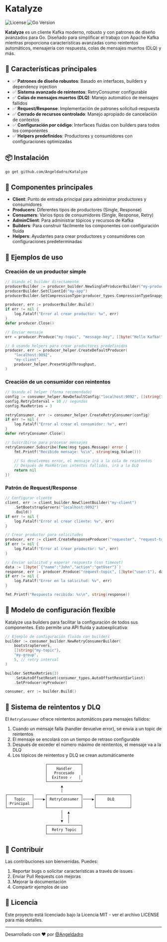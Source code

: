 
# Katalyze

![License](https://img.shields.io/badge/license-MIT-blue.svg)
![Go Version](https://img.shields.io/badge/go-%3E%3D%201.18-blue.svg)

**Katalyze** es un cliente Kafka moderno, robusto y con patrones de diseño avanzados para Go. Diseñado para simplificar el trabajo con Apache Kafka mientras proporciona características avanzadas como reintentos automáticos, mensajería con respuesta, colas de mensajes muertos (DLQ) y más.

## 🚀 Características principales

- ✅ **Patrones de diseño robustos**: Basado en interfaces, builders y dependency injection
- ✅ **Sistema avanzado de reintentos**: RetryConsumer configurable
- ✅ **Colas de mensajes muertos (DLQ)**: Manejo automático de mensajes fallidos
- ✅ **Request/Response**: Implementación de patrones solicitud-respuesta
- ✅ **Cerrado de recursos controlado**: Manejo apropiado de cancelación de contextos
- ✅ **Configuración por código**: Interfaces fluidas con builders para todos los componentes
- ✅ **Helpers predefinidos**: Productores y consumidores con configuraciones optimizadas

## 📦 Instalación

```bash
go get github.com/Angeldadro/Katalyze
```

## 🧩 Componentes principales

- **Client**: Punto de entrada principal para administrar productores y consumidores
- **Producers**: Diferentes tipos de productores (Single, Response)
- **Consumers**: Varios tipos de consumidores (Single, Response, Retry)
- **AdminClient**: Para administrar tópicos y recursos de Kafka
- **Builders**: Para construir fácilmente los componentes con configuración fluida
- **Helpers**: Ayudantes para crear productores y consumidores con configuraciones predeterminadas

## 🔰 Ejemplos de uso

### Creación de un productor simple

```go
// Usando el builder directamente
producerBuilder := producer_builder.NewSingleProducerBuilder("my-producer", "localhost:9092")
producerBuilder.SetClientId("my-app")
producerBuilder.SetCompressionType(producer_types.CompressionTypeSnappy)

producer, err := producerBuilder.Build()
if err != nil {
    log.Fatalf("Error al crear productor: %v", err)
}
defer producer.Close()

// Enviar mensaje
err = producer.Produce("my-topic", "message-key", []byte("Hello Kafka!"))

// O usando helpers para crear productores predefinidos
producer, err := producer_helper.CreateDefaultProducer(
    "localhost:9092",
    "my-client",
    producer_helper.PresetHighThroughput,
)
```

### Creación de un consumidor con reintentos

```go
// Usando el helper (forma recomendada)
config := consumer_helper.NewDefaultConfig("localhost:9092", []string{"my-topic"}, "my-group")
config.RetryInterval = 10 // segundos
config.MaxRetries = 3

retryConsumer, err := consumer_helper.CreateRetryConsumer(config)
if err != nil {
    log.Fatalf("Error al crear el consumidor: %v", err)
}
defer retryConsumer.Close()

// Suscribirse para procesar mensajes
retryConsumer.Subscribe(func(msg types.Message) error {
    fmt.Printf("Recibido mensaje: %s\n", string(msg.Value()))
    
    // Si devolvemos error, el mensaje irá a la cola de reintentos
    // Después de MaxRetries intentos fallidos, irá a la DLQ
    return nil
})
```

### Patrón de Request/Response

```go
// Configurar cliente
client, err := client_builder.NewClientBuilder("my-client")
    .SetBootstrapServers("localhost:9092")
    .Build()
if err != nil {
    log.Fatalf("Error al crear cliente: %v", err)
}

// Crear productor para solicitudes
producer, err := client.CreateResponseProducer("requester", "request-topic")
if err != nil {
    log.Fatalf("Error al crear productor: %v", err)
}

// Enviar solicitud y esperar respuesta (con timeout)
data := []byte(`{"name":"John","action":"getUser"}`)
response, err := producer.Produce("request-topic", []byte("user-1"), data, 5000)
if err != nil {
    log.Fatalf("Error en la solicitud: %v", err)
}

fmt.Printf("Respuesta recibida: %s\n", string(response))
```

## 🧰 Modelo de configuración flexible

Katalyze usa builders para facilitar la configuración de todos sus componentes. Esto permite una API fluida y autoexplicativa:

```go
// Ejemplo de configuración fluida con builders
builder := consumer_builder.NewRetryConsumerBuilder(
    bootstrapServers,
    []string{"my-topic"},
    "my-group",
    5, // retry interval
)

builder.SetMaxRetries(3)
    .SetAutoOffsetReset(consumer_types.AutoOffsetResetEarliest)
    .SetProducer(myProducer)

consumer, err := builder.Build()
```

## 🔄 Sistema de reintentos y DLQ

El `RetryConsumer` ofrece reintentos automáticos para mensajes fallidos:

1. Cuando un mensaje falla (handler devuelve error), se envía a un topic de reintentos
2. El mensaje se encolará con un tiempo de retraso configurable
3. Después de exceder el número máximo de reintentos, el mensaje va a la DLQ
4. Los tópicos de reintentos y DLQ se crean automáticamente

```
                  ┌───────────────┐
                  │    Handler    │
                  │   Procesado   │
                  │  Exitoso ✓   │
                  └───────────────┘
                         ▲
                         │
┌───────────┐     ┌───────────────┐     ┌───────────────┐
│   Topic   │────▶│ RetryConsumer │────▶│     DLQ       │
│ Principal │     │               │     │               │
└───────────┘     └───────────────┘     └───────────────┘
                         │  ▲                    
                         │  │                    
                         ▼  │                    
                  ┌───────────────┐     
                  │  Retry Topic  │   
                  └───────────────┘    
```

## 🤝 Contribuir

Las contribuciones son bienvenidas. Puedes:

1. Reportar bugs o solicitar características a través de issues
2. Enviar Pull Requests con mejoras
3. Mejorar la documentación
4. Compartir ejemplos de uso

## 📜 Licencia

Este proyecto está licenciado bajo la Licencia MIT - ver el archivo LICENSE para más detalles.

---

Desarrollado con ❤️ por [@Angeldadro](https://github.com/Angeldadro)
